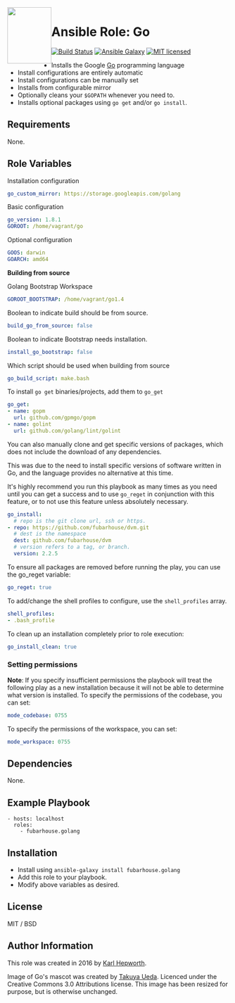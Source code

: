 <img style="float:left" alight="left" height="128px" width="100px" src="https://github.com/fubarhouse/ansible-role-golang/raw/master/gopher.png">

# Ansible Role: Go

[![Build Status](https://travis-ci.org/fubarhouse/ansible-role-golang.svg?branch=master)](https://travis-ci.org/fubarhouse/ansible-role-golang)
[![Ansible Galaxy](https://img.shields.io/ansible/role/14309.svg)](https://galaxy.ansible.com/fubarhouse/golang)
[![MIT licensed](https://img.shields.io/badge/license-MIT-blue.svg)](https://raw.githubusercontent.com/fubarhouse/ansible-role-golang/master/LICENSE)

* Installs the Google [Go](https://golang.org/) programming language
* Install configurations are entirely automatic
* Install configurations can be manually set
* Installs from configurable mirror
* Optionally cleans your `$GOPATH` whenever you need to.
* Installs optional packages using `go get` and/or `go install`.

## Requirements

  None.

## Role Variables

Installation configuration
````yaml
go_custom_mirror: https://storage.googleapis.com/golang
````

Basic configuration
````yaml
go_version: 1.8.1
GOROOT: /home/vagrant/go
````

Optional configuration
````yaml
GOOS: darwin
GOARCH: amd64
````

****Building from source****

Golang Bootstrap Workspace
````yaml
GOROOT_BOOTSTRAP: /home/vagrant/go1.4
````
Boolean to indicate build should be from source.
````yaml
build_go_from_source: false
````
Boolean to indicate Bootstrap needs installation.
````yaml
install_go_bootstrap: false
````
Which script should be used when building from source
````yaml
go_build_script: make.bash
````

To install `go get` binaries/projects, add them to `go_get`
````yaml
go_get:
- name: gopm
  url: github.com/gpmgo/gopm
- name: golint
  url: github.com/golang/lint/golint
````

You can also manually clone and get specific versions of packages, which does not include the download of any dependencies.

This was due to the need to install specific versions of software written in Go, and the language provides no alternative at this time.

It's highly recommend you run this playbook as many times as you need until you can get a success and to use `go_reget` in conjunction with this feature, or to not use this feature unless absolutely necessary. 
````yaml
go_install:
  # repo is the git clone url, ssh or https.
- repo: https://github.com/fubarhouse/dvm.git
  # dest is the namespace
  dest: github.com/fubarhouse/dvm
  # version refers to a tag, or branch.
  version: 2.2.5
````

To ensure all packages are removed before running the play, you can use the go_reget variable:
````yaml
go_reget: true
````

To add/change the shell profiles to configure, use the `shell_profiles` array.
````yaml
shell_profiles:
- .bash_profile
````

To clean up an installation completely prior to role execution:
````yaml
go_install_clean: true
````
### Setting permissions
**Note**: If you specify insufficient permissions the playbook will treat the following play as a new installation because it will not be able to determine what version is installed. 
To specify the permissions of the codebase, you can set:
````yaml
mode_codebase: 0755
````
To specify the permissions of the workspace, you can set:
````yaml
mode_workspace: 0755
````

## Dependencies

None.

## Example Playbook

````
- hosts: localhost
  roles:
    - fubarhouse.golang
````

## Installation

* Install using `ansible-galaxy install fubarhouse.golang`
* Add this role to your playbook.
* Modify above variables as desired.

## License

MIT / BSD

## Author Information

This role was created in 2016 by [Karl Hepworth](https://twitter.com/fubarhouse).

Image of Go's mascot was created by [Takuya Ueda](https://twitter.com/tenntenn). Licenced under the Creative Commons 3.0 Attributions license. This image has been resized for purpose, but is otherwise unchanged.